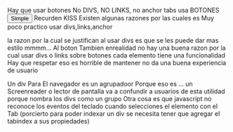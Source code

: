 Hay que usar botones No DIVS, NO LINKS, no anchor tabs usa BOTONES <button> Simple </button> Recurden KISS 
Existen algunas razones por las cuales es Muy poco practico usar divs,links,anchor 

la razon por la cual se justifican al usar divs es que se les puede dar mas estilo mmmm... 
Al boton Tambien enrealidad no hay una buena razon por la cual usar divs o links sobre botones cada elemento tiene una funcionalidad Hay que respetar eso
es horrible de mantener 
no da una buena experiencia de usuario


Un div Para El navegador es un agrupadoor Porque eso es ...
un Screenreader o lector de pantalla va a confundir a usuarios de esta utilidad porque nombra los divs como un grupo
Otra cosa es que javascript no reconoce los eventos del teclado cuando selecciones el elemento con el Tab (porcierto para poder indexar un div se necesita tener que agregar el tabindex a sus propiedades)
